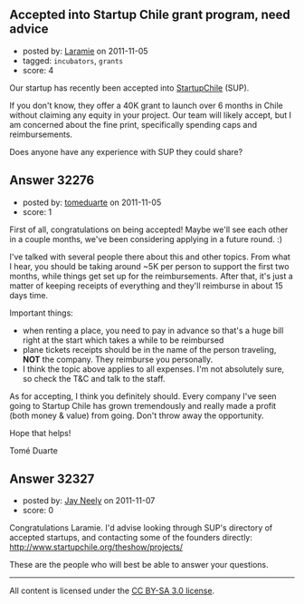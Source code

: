 ## Accepted into Startup Chile grant program, need advice

- posted by: [Laramie](https://stackexchange.com/users/-1/14246-laramie) on 2011-11-05
- tagged: `incubators`, `grants`
- score: 4

Our startup has recently been accepted into [StartupChile][1] (SUP).

If you don't know, they offer a 40K grant to launch over 6 months in Chile without claiming any equity in your project.  Our team will likely accept, but I am concerned about the fine print, specifically spending caps and reimbursements.

Does anyone have any experience with SUP they could share?

  [1]: http://startupchile.org/


## Answer 32276

- posted by: [tomeduarte](https://stackexchange.com/users/-1/6408-tomeduarte) on 2011-11-05
- score: 1

First of all, congratulations on being accepted! Maybe we'll see each other in a couple months, we've been considering applying in a future round. :)

I've talked with several people there about this and other topics. From what I hear, you should be taking around ~5K per person to support the first two months, while things get set up for the reimbursements. After that, it's just a matter of keeping receipts of everything and they'll reimburse in about 15 days time.

Important things:

 - when renting a place, you need to pay in advance so that's a huge bill right at the start which takes a while to be reimbursed
 - plane tickets receipts should be in the name of the person traveling, **NOT** the company. They reimburse you personally.
 - I think the topic above applies to all expenses. I'm not absolutely sure, so check the T&C and talk to the staff.

As for accepting, I think you definitely should. Every company I've seen going to Startup Chile has grown tremendously and really made a profit (both money & value) from going. Don't throw away the opportunity.

Hope that helps!

Tomé Duarte


## Answer 32327

- posted by: [Jay Neely](https://stackexchange.com/users/-1/1801-jay-neely) on 2011-11-07
- score: 0

Congratulations Laramie. I'd advise looking through SUP's directory of accepted startups, and contacting some of the founders directly: http://www.startupchile.org/theshow/projects/

These are the people who will best be able to answer your questions.



---

All content is licensed under the [CC BY-SA 3.0 license](https://creativecommons.org/licenses/by-sa/3.0/).
